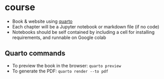 # course
- Book & website using [quarto](https://quarto.org/docs/books/)
- Each chapter will be a Jupyter notebook or markdown file (if no code)
- Notebooks should be self contained by including a cell for installing requirements, and runnable on Google colab

## Quarto commands
- To preview the book in the browser: `quarto preview`
- To generate the PDF: `quarto render --to pdf`